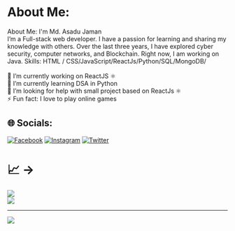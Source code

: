 # About Me:
 About Me: I'm Md. Asadu Jaman<br>I’m a Full-stack web developer. I have a passion for learning and sharing my knowledge with others. Over the last three years, I have explored cyber security, computer networks, and Blockchain. Right now, I am working on Java. Skills: HTML / CSS/JavaScript/ReactJs/Python/SQL/MongoDB/<br><br>🔭 I’m currently working on ReactJS ⚛️ <br>🌱 I’m currently learning DSA in Python<br>🤔 I’m looking for help with small project based on ReactJs ⚛️<br>⚡ Fun fact: I love to play online games


## 🌐 Socials:
[![Facebook](https://img.shields.io/badge/Facebook-%231877F2.svg?logo=Facebook&logoColor=white)](https://facebook.com/thetoothlessguy) [![Instagram](https://img.shields.io/badge/Instagram-%23E4405F.svg?logo=Instagram&logoColor=white)](https://instagram.com/thetoothlessguy) [![Twitter](https://img.shields.io/badge/Twitter-%231DA1F2.svg?logo=Twitter&logoColor=white)](https://twitter.com/rainbow_asad) 

# 📈 ->
![](https://github-readme-streak-stats.herokuapp.com/?user=asadujaman74&theme=midnight-purple&hide_border=false)<br/>
![](https://github-readme-stats.vercel.app/api/top-langs/?username=asadujaman74&theme=midnight-purple&hide_border=false&include_all_commits=true&count_private=true&layout=compact)

---
[![](https://visitcount.itsvg.in/api?id=asadujaman74&icon=5&color=12)](https://visitcount.itsvg.in)

<!-- Proudly created with GPRM ( https://gprm.itsvg.in ) -->
